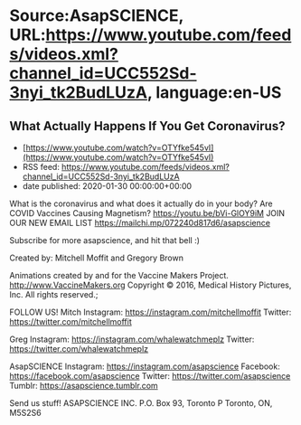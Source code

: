 # Source:AsapSCIENCE, URL:https://www.youtube.com/feeds/videos.xml?channel_id=UCC552Sd-3nyi_tk2BudLUzA, language:en-US

## What Actually Happens If You Get Coronavirus?
 - [https://www.youtube.com/watch?v=OTYfke545vI](https://www.youtube.com/watch?v=OTYfke545vI)
 - RSS feed: https://www.youtube.com/feeds/videos.xml?channel_id=UCC552Sd-3nyi_tk2BudLUzA
 - date published: 2020-01-30 00:00:00+00:00

What is the coronavirus and what does it actually do in your body?
Are COVID Vaccines Causing Magnetism? https://youtu.be/bVi-GlOY9iM
JOIN OUR NEW EMAIL LIST https://mailchi.mp/072240d817d6/asapscience

Subscribe for more asapscience, and hit that bell :)

Created by: Mitchell Moffit and Gregory Brown

Animations created by and for
the Vaccine Makers Project. http://www.VaccineMakers.org Copyright © 2016, Medical History
Pictures, Inc. All rights reserved.;

FOLLOW US!
Mitch
Instagram: https://instagram.com/mitchellmoffit
Twitter: https://twitter.com/mitchellmoffit 

Greg
Instagram: https://instagram.com/whalewatchmeplz 
Twitter: https://twitter.com/whalewatchmeplz 

AsapSCIENCE
Instagram: https://instagram.com/asapscience 
Facebook: https://facebook.com/asapscience 
Twitter: https://twitter.com/asapscience
Tumblr: https://asapscience.tumblr.com 

Send us stuff!
ASAPSCIENCE INC.
P.O. Box 93, Toronto P
Toronto, ON, M5S2S6

